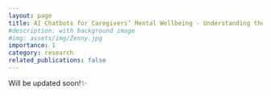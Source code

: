 ```yaml
---
layout: page
title: AI Chatbots for Caregivers’ Mental Wellbeing - Understanding the Needs, Desires, and Concerns of Alzheimer’s and Dementia Caregivers
#description: with background image
#img: assets/img/Zenny.jpg
importance: 1
category: research
related_publications: false
---
```



Will be updated soon!✨

